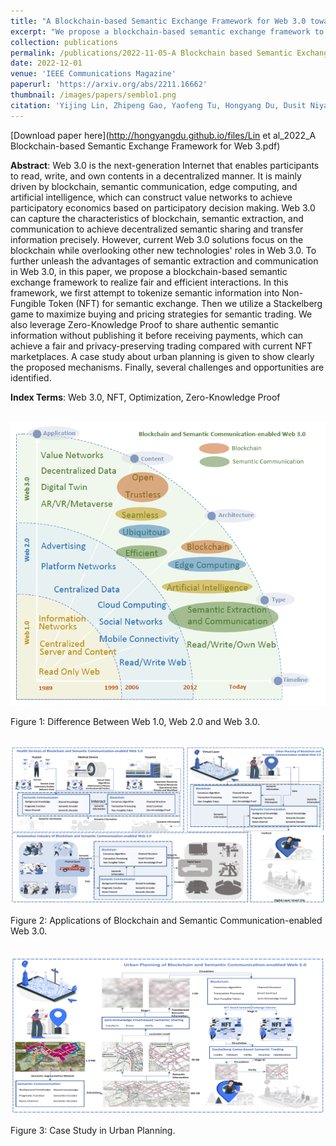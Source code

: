 ```yaml
---
title: "A Blockchain-based Semantic Exchange Framework for Web 3.0 toward Participatory Economy"
excerpt: "We propose a blockchain-based semantic exchange framework to realize fair and efficient interactions. We first tokenize semantic information into Non-Fungible Token (NFT) for semantic exchange. Then we utilize a Stackelberg game to maximize buying and pricing strategies for semantic trading. We leverage Zero-Knowledge Proof to share authentic semantic information without publishing it before receiving payments."
collection: publications
permalink: /publications/2022-11-05-A Blockchain based Semantic Exchange Framework for Web 3.0 toward Participatory Economy
date: 2022-12-01
venue: 'IEEE Communications Magazine'
paperurl: 'https://arxiv.org/abs/2211.16662'
thumbnail: /images/papers/semblo1.png
citation: 'Yijing Lin, Zhipeng Gao, Yaofeng Tu, Hongyang Du, Dusit Niyato, Jiawen Kang, and Hui Yang. "A Blockchain-based Semantic Exchange Framework for Web 3.0 toward Participatory Economy." arXiv preprint arXiv:2211.16662 (2022).'
---
```


[Download paper here](http://hongyangdu.github.io/files/Lin et al_2022_A Blockchain-based Semantic Exchange Framework for Web 3.pdf)

**Abstract**: Web 3.0 is the next-generation Internet that enables participants to read, write, and own contents in a decentralized manner. It is mainly driven by blockchain, semantic communication, edge computing, and artificial intelligence, which can construct value networks to achieve participatory economics based on participatory decision making. Web 3.0 can capture the characteristics of blockchain, semantic extraction, and communication to achieve decentralized semantic sharing and transfer information precisely. However, current Web 3.0 solutions focus on the blockchain while overlooking other new technologies' roles in Web 3.0. To further unleash the advantages of semantic extraction and communication in Web 3.0, in this paper, we propose a blockchain-based semantic exchange framework to realize fair and efficient interactions. In this framework, we first attempt to tokenize semantic information into Non-Fungible Token (NFT) for semantic exchange. Then we utilize a Stackelberg game to maximize buying and pricing strategies for semantic trading. We also leverage Zero-Knowledge Proof to share authentic semantic information without publishing it before receiving payments, which can achieve a fair and privacy-preserving trading compared with current NFT marketplaces. A case study about urban planning is given to show clearly the proposed mechanisms. Finally, several challenges and opportunities are identified.

**Index Terms**: Web 3.0, NFT, Optimization, Zero-Knowledge Proof

<br/><img src='/images/papers/semblo1.png' width = "700">

Figure 1: Difference Between Web 1.0, Web 2.0 and Web 3.0.

<br/><img src='/images/papers/semblo2.png' width = "700">

Figure 2: Applications of Blockchain and Semantic Communication-enabled Web 3.0.

<br/><img src='/images/papers/semblo3.png' width = "700">

Figure 3: Case Study in Urban Planning.
